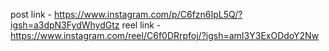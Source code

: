 post link - https://www.instagram.com/p/C6fzn6IpL5Q/?igsh=a3dpN3FydWhydGtz
reel link - https://www.instagram.com/reel/C6f0DRrpfoj/?igsh=amI3Y3ExODdoY2Nw
